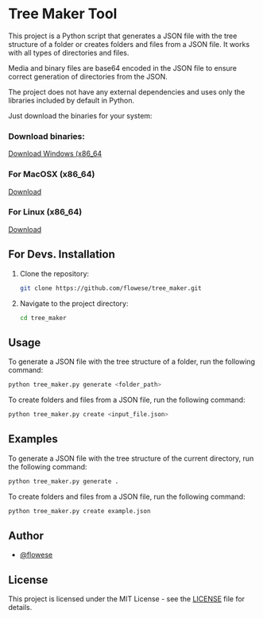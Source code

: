 # Tree Maker Tool

This project is a Python script that generates a JSON file with the tree structure of a folder or creates folders and files from a JSON file. It works with all types of directories and files. 

Media and binary files are base64 encoded in the JSON file to ensure correct generation of directories from the JSON.

The project does not have any external dependencies and uses only the libraries included by default in Python.

Just download the binaries for your system:

### Download binaries:
[Download Windows (x86_64](https://github.com/flowese/tree_maker/releases/download/tree_maker_v1/tree_maker_win_v1)
### For MacOSX (x86_64)
[Download](https://github.com/flowese/tree_maker/releases/download/tree_maker_v1/tree_maker_osx_v1)
### For Linux (x86_64)
[Download](https://github.com/flowese/tree_maker/releases/download/tree_maker_v1/tree_maker_lin_v1)

## For Devs. Installation

1. Clone the repository:

    ```sh
    git clone https://github.com/flowese/tree_maker.git
    ```
2. Navigate to the project directory:

    ```sh
    cd tree_maker
    ```

## Usage

To generate a JSON file with the tree structure of a folder, run the following command:
```sh
python tree_maker.py generate <folder_path>
```

To create folders and files from a JSON file, run the following command:
```sh
python tree_maker.py create <input_file.json>
```

## Examples
To generate a JSON file with the tree structure of the current directory, run the following command:
```sh
python tree_maker.py generate .
```

To create folders and files from a JSON file, run the following command:
```sh
python tree_maker.py create example.json
```

## Author

- [@flowese](https://github.com/flowese)

## License

This project is licensed under the MIT License - see the [LICENSE](LICENSE) file for details.
